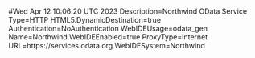 #
#Wed Apr 12 10:06:20 UTC 2023
Description=Northwind OData Service
Type=HTTP
HTML5.DynamicDestination=true
Authentication=NoAuthentication
WebIDEUsage=odata_gen
Name=Northwind
WebIDEEnabled=true
ProxyType=Internet
URL=https\://services.odata.org
WebIDESystem=Northwind
